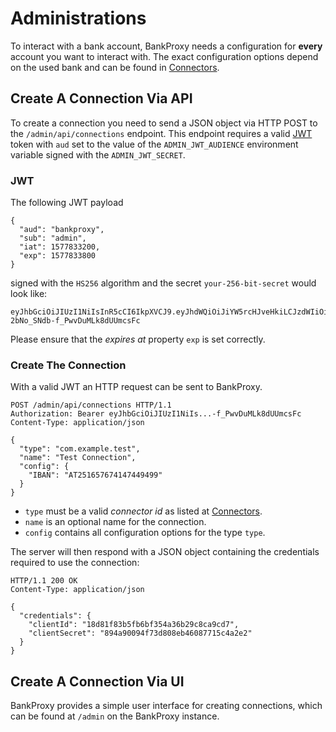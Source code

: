 # Administrations

To interact with a bank account, BankProxy needs a configuration for **every** account you want to interact with. The exact configuration options depend on the used bank and can be found in [Connectors](/connectors).

## Create A Connection Via API

To create a connection you need to send a JSON object via HTTP POST to the `/admin/api/connections` endpoint. This endpoint requires a valid [JWT](https://jwt.io/) token with `aud` set to the value of the `ADMIN_JWT_AUDIENCE` environment variable signed with the `ADMIN_JWT_SECRET`.

### JWT

The following JWT payload

```
{
  "aud": "bankproxy",
  "sub": "admin",
  "iat": 1577833200,
  "exp": 1577833800
}
```

signed with the `HS256` algorithm and the secret `your-256-bit-secret` would look like:

```
eyJhbGciOiJIUzI1NiIsInR5cCI6IkpXVCJ9.eyJhdWQiOiJiYW5rcHJveHkiLCJzdWIiOiJhZG1pbiIsImlhdCI6MTU3NzgzMzIwMCwiZXhwIjoxNTc3ODMzODAwfQ.4ffP6sLo9a47O-2bNo_SNdb-f_PwvDuMLk8dUUmcsFc
```

Please ensure that the _expires at_ property `exp` is set correctly.

### Create The Connection

With a valid JWT an HTTP request can be sent to BankProxy.

```http
POST /admin/api/connections HTTP/1.1
Authorization: Bearer eyJhbGciOiJIUzI1NiIs...-f_PwvDuMLk8dUUmcsFc
Content-Type: application/json

{
  "type": "com.example.test",
  "name": "Test Connection",
  "config": {
    "IBAN": "AT251657674147449499"
  }
}
```

- `type` must be a valid _connector id_ as listed at [Connectors](/connectors).
- `name` is an optional name for the connection.
- `config` contains all configuration options for the type `type`.

The server will then respond with a JSON object containing the credentials required to use the connection:

```http
HTTP/1.1 200 OK
Content-Type: application/json

{
  "credentials": {
    "clientId": "18d81f83b5fb6bf354a36b29c8ca9cd7",
    "clientSecret": "894a90094f73d808eb46087715c4a2e2"
  }
}
```

## Create A Connection Via UI

BankProxy provides a simple user interface for creating connections, which can be found at `/admin` on the BankProxy instance.
